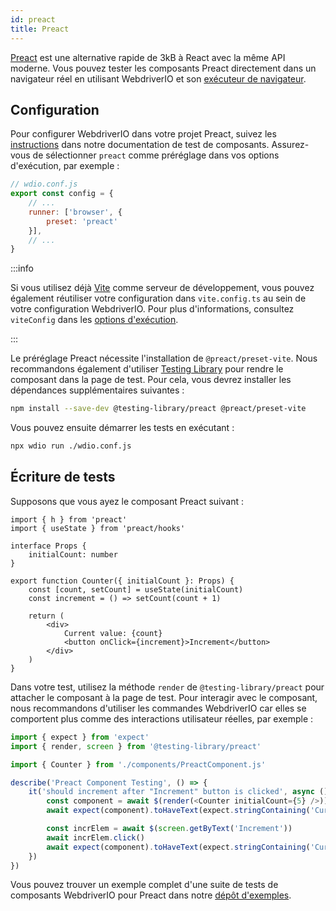```yaml
---
id: preact
title: Preact
---
```


[Preact](https://preactjs.com/) est une alternative rapide de 3kB à React avec la même API moderne. Vous pouvez tester les composants Preact directement dans un navigateur réel en utilisant WebdriverIO et son [exécuteur de navigateur](/docs/runner#browser-runner).

## Configuration

Pour configurer WebdriverIO dans votre projet Preact, suivez les [instructions](/docs/component-testing#set-up) dans notre documentation de test de composants. Assurez-vous de sélectionner `preact` comme préréglage dans vos options d'exécution, par exemple :

```js
// wdio.conf.js
export const config = {
    // ...
    runner: ['browser', {
        preset: 'preact'
    }],
    // ...
}
```

:::info

Si vous utilisez déjà [Vite](https://vitejs.dev/) comme serveur de développement, vous pouvez également réutiliser votre configuration dans `vite.config.ts` au sein de votre configuration WebdriverIO. Pour plus d'informations, consultez `viteConfig` dans les [options d'exécution](/docs/runner#runner-options).

:::

Le préréglage Preact nécessite l'installation de `@preact/preset-vite`. Nous recommandons également d'utiliser [Testing Library](https://testing-library.com/) pour rendre le composant dans la page de test. Pour cela, vous devrez installer les dépendances supplémentaires suivantes :

```sh npm2yarn
npm install --save-dev @testing-library/preact @preact/preset-vite
```

Vous pouvez ensuite démarrer les tests en exécutant :

```sh
npx wdio run ./wdio.conf.js
```

## Écriture de tests

Supposons que vous ayez le composant Preact suivant :

```tsx title="./components/Component.jsx"
import { h } from 'preact'
import { useState } from 'preact/hooks'

interface Props {
    initialCount: number
}

export function Counter({ initialCount }: Props) {
    const [count, setCount] = useState(initialCount)
    const increment = () => setCount(count + 1)

    return (
        <div>
            Current value: {count}
            <button onClick={increment}>Increment</button>
        </div>
    )
}

```

Dans votre test, utilisez la méthode `render` de `@testing-library/preact` pour attacher le composant à la page de test. Pour interagir avec le composant, nous recommandons d'utiliser les commandes WebdriverIO car elles se comportent plus comme des interactions utilisateur réelles, par exemple :

```ts title="app.test.tsx"
import { expect } from 'expect'
import { render, screen } from '@testing-library/preact'

import { Counter } from './components/PreactComponent.js'

describe('Preact Component Testing', () => {
    it('should increment after "Increment" button is clicked', async () => {
        const component = await $(render(<Counter initialCount={5} />))
        await expect(component).toHaveText(expect.stringContaining('Current value: 5'))

        const incrElem = await $(screen.getByText('Increment'))
        await incrElem.click()
        await expect(component).toHaveText(expect.stringContaining('Current value: 6'))
    })
})
```

Vous pouvez trouver un exemple complet d'une suite de tests de composants WebdriverIO pour Preact dans notre [dépôt d'exemples](https://github.com/webdriverio/component-testing-examples/tree/main/preact-typescript-vite).